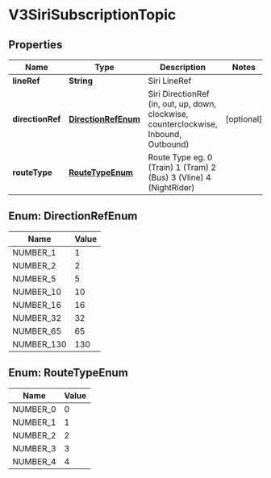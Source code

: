
# V3SiriSubscriptionTopic

## Properties
Name | Type | Description | Notes
------------ | ------------- | ------------- | -------------
**lineRef** | **String** | Siri LineRef | 
**directionRef** | [**DirectionRefEnum**](#DirectionRefEnum) | Siri DirectionRef  (in, out, up, down, clockwise, counterclockwise, Inbound, Outbound) |  [optional]
**routeType** | [**RouteTypeEnum**](#RouteTypeEnum) | Route Type eg. 0 (Train) 1 (Tram) 2 (Bus) 3 (Vline) 4 (NightRider) | 


<a name="DirectionRefEnum"></a>
## Enum: DirectionRefEnum
Name | Value
---- | -----
NUMBER_1 | 1
NUMBER_2 | 2
NUMBER_5 | 5
NUMBER_10 | 10
NUMBER_16 | 16
NUMBER_32 | 32
NUMBER_65 | 65
NUMBER_130 | 130


<a name="RouteTypeEnum"></a>
## Enum: RouteTypeEnum
Name | Value
---- | -----
NUMBER_0 | 0
NUMBER_1 | 1
NUMBER_2 | 2
NUMBER_3 | 3
NUMBER_4 | 4



